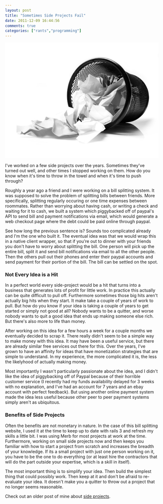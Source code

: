```yaml
---
layout: post
title: "Sometimes Side Projects Fail"
date: 2011-12-09 16:44:56
comments: true
categories: ["rants","programming"]
---
```


<img src="/images/side-projects-fail.jpg" alt="Sometimes Side Projects Fail" class="center"/>

I've worked on a few side projects over the years.  Sometimes they've
turned out well, and other times I stopped working on them.  How do
you know when it's time to throw in the towel and when it's time to
push through?

Roughly a year ago a friend and I were working on a bill splitting
system.  It was supposed to solve the problem of splitting bills
between friends.  More specifically, splitting regularly occuring or
one time expenses between roommates.  Rather than worrying about
having cash, or writing a check and waiting for it to cash, we built a
system which piggybacked off of paypal's API to send bill and payment
notifications via email, which would generate a web checkout page
where the debt could be paid online through paypal.

See how long the previous sentence is?  Sounds too complicated already
and I'm the one who built it. The eventual idea was that we would wrap
this in a native client wrapper, so that if you're out to dinner with
your friends you don't have to worry about splitting the bill.  One
person will pick up the entire bill, split it and send bill
notifications via email to all the other people.  Then the others pull
out their phones and enter their paypal accounts and send payment for
their portion of the bill.  The bill can be settled on the spot.

### Not Every Idea is a Hit

In a perfect world every side-project would be a hit that turns into
a business that generates lots of profit for little work.  In practice
this actually can be quite difficult to pull off.  Furthermore
sometimes those big hits aren't actually big hits when they start.  It
make take a couple of years of work to pull.  But how do you know if
your idea is taking a couple of years to get started or simply not
good at all?  Nobody wants to be a quitter, and worse nobody wants to
quit a good idea that ends up making someone else rich.  But there's
also more to life than money.

After working on this idea for a few hours a week for a couple months
we eventually decided to scrap it.  There really didn't seem to be a simple
way to make money with this idea.  It may have been a useful service,
but there are already similar free services out there for this.  Over
the years, I've grown to have an affinity for ideas that have
monetization strategies that are simple to understand.  In my
experience, the more complicated it is, the less the likelyhood of
actually making money.

Most importantly I wasn't particularly passionate about the idea, and
I didn't like the idea of piggybacking off of Paypal because of their
horrible customer service (I recently had my funds availability
delayed for 3 weeks with no explanation, and I've had an account for 7
years and an ebay account with perfect feedback).  But using another
online payment system made the idea less useful because other peer to
peer payment systems simply aren't as ubiquitous.

### Benefits of Side Projects

Often the benefits are not monetary in nature.  In the case of this
bill splitting website, I used it at the time to keep up to date with
rails 3 and refresh my skills a little bit.  I was using Merb for most
projects at work at the time. Furthermore, working on small side
projects now and then keeps you familiar with how to start a project
from scratch and increases the breadth of your knowledge.  If its a
small project with just one person working on it, you have to be the
one to do everything (or at least hire the contractors that will do
the part outside your expertise, which is a skill in itself).

The most important thing is to simplify your idea.  Then build the
simplest thing that could possibly work.  Then keep at it and don't be
afraid to re-evaluate your idea.  It doesn't make you a quitter to throw out a project that no longer seems reasonable.

Check out an older post of mine about [side projects](/blog/importance-of-side-projects/).

